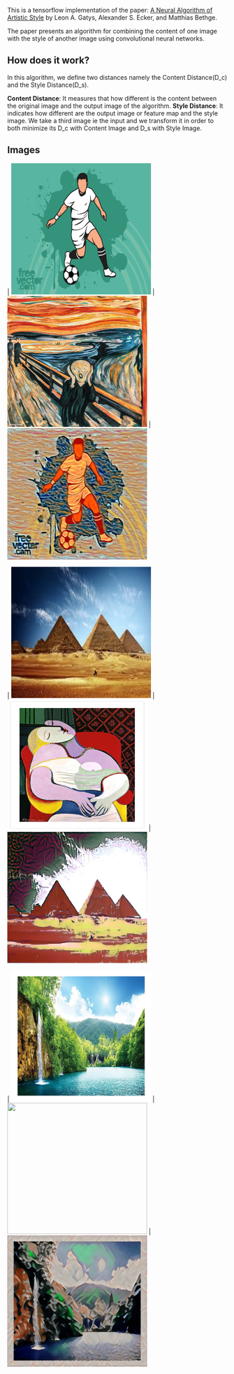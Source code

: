 This is a tensorflow implementation of the paper: [A Neural Algorithm of Artistic Style](https://arxiv.org/pdf/1508.06576.pdf) by Leon A. Gatys, Alexander S. Ecker, and Matthias Bethge.

The paper presents an algorithm for combining the content of one image with the style of another image using convolutional neural networks. 

## How does it work?
In this algorithm, we define two distances namely the Content Distance(D_c) and the Style Distance(D_s).

**Content Distance**: It measures that how different is the content between the original image and the output image of the algorithm.
**Style Distance**: It indicates how different are the output image or feature map and the style image.
We take a third image ie the input and we transform it in order to both minimize its D_c with Content Image and D_s with Style Image.

## Images
| <img src="/images/football.jpg" width="320" height="300"> |  <img src="/images/The Scream.jpg" width="320" height="300"> | <img src="/images/Football_Scream.jpg" width="320" height="300">

| <img src="/images/pyramids.jpeg" width="320" height="300"> |  <img src="/images/La Reve.jpg" width="320" height="300"> | <img src="/images/pyramids_La_Reve.jpg" width="320" height="300">

| <img src="/images/scene.jpg" width="320" height="300"> |  <img src="/images/Udinie" width="320" height="300"> | <img src="/images/scene_Udnie.jpg" width="320" height="300">
